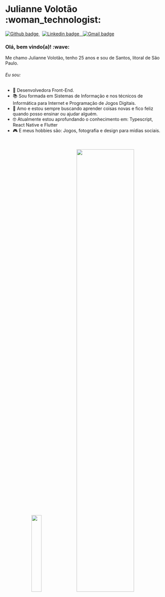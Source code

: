 <br>

<h1 > Julianne Volotão :woman_technologist:	</h1>

<p > 
  <a href="https://github.com/juliannevolotao"> 
    <img src="https://img.shields.io/badge/-Github-black?style=flat&logo=Github&logoColor=white&link=https://github.com/juliannevolotao" alt="Github badge" />
  </a>
  &nbsp; 
  <a href="https://www.linkedin.com/in/juliannevolotao/"> 
    <img src="https://img.shields.io/badge/-LinkedIn-blue?style=flat&logo=Linkedin&logoColor=white&link=https://www.linkedin.com/in/juliannevolotao/" alt="Linkedin badge" />
  &nbsp; 
  <a href="mailto:julivolotao@gmail.com"> 
    <img src="https://img.shields.io/badge/-Gmail-red?style=flat&logo=Gmail&logoColor=white&link=mailto:julivolotao@gmail.com" alt="Gmail badge" />
  </a>
</p>


<h3> Olá, bem vindo(a)! :wave: </h3>

<p > Me chamo Julianne Volotão, tenho 25 anos e sou de Santos, litoral de São Paulo. </p>

<h6> Eu sou: </h6>

- :purple_heart: Desenvolvedora Front-End.
- :books: Sou formada em Sistemas de Informação e nos técnicos de Informática para Internet e Programação de Jogos Digitais.
- :hugs: Amo e estou sempre buscando aprender coisas novas e fico feliz quando posso ensinar ou ajudar alguém.
- :nerd_face: Atualmente estou aprofundando o conhecimento em: Typescript, React Native e Flutter
- :video_game: E meus hobbies são: Jogos, fotografia e design para mídias sociais.

<br>

<p align="center">
<img width="25%" src="https://github-readme-stats.vercel.app/api/top-langs/?username=juliannevolotao&" />
<img width="60%" src="https://github-readme-streak-stats.herokuapp.com/?user=juliannevolotao" />
</p>



<!--
**juliannevolotao/JulianneVolotao** is a ✨ _special_ ✨ repository because its `README.md` (this file) appears on your GitHub profile.

Here are some ideas to get you started:

- 🔭 I’m currently working on ...
- 🌱 I’m currently learning ...
- 👯 I’m looking to collaborate on ...
- 🤔 I’m looking for help with ...
- 💬 Ask me about ...
- 📫 How to reach me: ...
- 😄 Pronouns: ...
- ⚡ Fun fact: ...
-->
